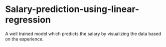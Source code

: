 # Salary-prediction-using-linear-regression
A well trained model which predicts the salary by visualizing the data based on the experience.
